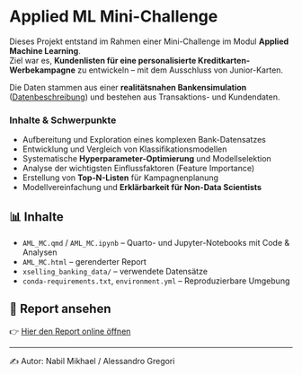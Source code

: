 # Applied ML Mini-Challenge

Dieses Projekt entstand im Rahmen einer Mini-Challenge im Modul **Applied Machine Learning**.  
Ziel war es, **Kundenlisten für eine personalisierte Kreditkarten-Werbekampagne** zu entwickeln – mit dem Ausschluss von Junior-Karten.  

Die Daten stammen aus einer **realitätsnahen Bankensimulation** ([Datenbeschreibung](https://sorry.vse.cz/~berka/challenge/PAST/index.html)) und bestehen aus Transaktions- und Kundendaten.  

### Inhalte & Schwerpunkte
- Aufbereitung und Exploration eines komplexen Bank-Datensatzes  
- Entwicklung und Vergleich von Klassifikationsmodellen  
- Systematische **Hyperparameter-Optimierung** und Modellselektion  
- Analyse der wichtigsten Einflussfaktoren (Feature Importance)  
- Erstellung von **Top-N-Listen** für Kampagnenplanung  
- Modellvereinfachung und **Erklärbarkeit für Non-Data Scientists**  

## 📊 Inhalte
- `AML_MC.qmd` / `AML_MC.ipynb` – Quarto- und Jupyter-Notebooks mit Code & Analysen  
- `AML_MC.html` – gerenderter Report  
- `xselling_banking_data/` – verwendete Datensätze  
- `conda-requirements.txt`, `environment.yml` – Reproduzierbare Umgebung  

## 🔗 Report ansehen
👉 [Hier den Report online öffnen](https://nabilmik.github.io/Applied-ML-MiniChallenge/AML_MC.html)

---

✍️ Autor: Nabil Mikhael / Alessandro Gregori

